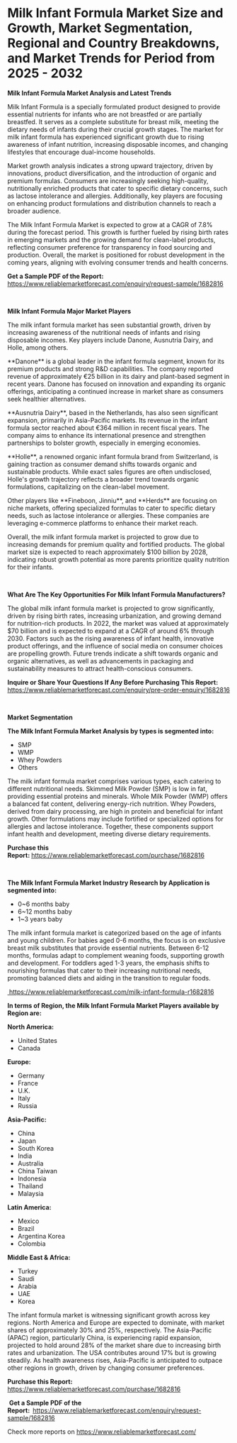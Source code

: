 <p><h1>Milk Infant Formula Market Size and Growth, Market Segmentation, Regional and Country Breakdowns, and Market Trends for Period from 2025 -  2032</h1></p><p><strong>Milk Infant Formula Market Analysis and Latest Trends</strong></p>
<p><p>Milk Infant Formula is a specially formulated product designed to provide essential nutrients for infants who are not breastfed or are partially breastfed. It serves as a complete substitute for breast milk, meeting the dietary needs of infants during their crucial growth stages. The market for milk infant formula has experienced significant growth due to rising awareness of infant nutrition, increasing disposable incomes, and changing lifestyles that encourage dual-income households.</p><p>Market growth analysis indicates a strong upward trajectory, driven by innovations, product diversification, and the introduction of organic and premium formulas. Consumers are increasingly seeking high-quality, nutritionally enriched products that cater to specific dietary concerns, such as lactose intolerance and allergies. Additionally, key players are focusing on enhancing product formulations and distribution channels to reach a broader audience.</p><p>The Milk Infant Formula Market is expected to grow at a CAGR of 7.8% during the forecast period. This growth is further fueled by rising birth rates in emerging markets and the growing demand for clean-label products, reflecting consumer preference for transparency in food sourcing and production. Overall, the market is positioned for robust development in the coming years, aligning with evolving consumer trends and health concerns.</p></p>
<p><strong>Get a Sample PDF of the Report:&nbsp;</strong> <a href="https://www.reliablemarketforecast.com/enquiry/request-sample/1682816?utm_campaign=3454&utm_medium=2&utm_source=Github&utm_content=ia&utm_term=07042025&utm_id=milk-infant-formula">https://www.reliablemarketforecast.com/enquiry/request-sample/1682816</a></p>
<p>&nbsp;</p>
<p><strong>Milk Infant Formula Major Market Players</strong></p>
<p><p>The milk infant formula market has seen substantial growth, driven by increasing awareness of the nutritional needs of infants and rising disposable incomes. Key players include Danone, Ausnutria Dairy, and Holle, among others.</p><p>**Danone** is a global leader in the infant formula segment, known for its premium products and strong R&D capabilities. The company reported revenue of approximately €25 billion in its dairy and plant-based segment in recent years. Danone has focused on innovation and expanding its organic offerings, anticipating a continued increase in market share as consumers seek healthier alternatives.</p><p>**Ausnutria Dairy**, based in the Netherlands, has also seen significant expansion, primarily in Asia-Pacific markets. Its revenue in the infant formula sector reached about €364 million in recent fiscal years. The company aims to enhance its international presence and strengthen partnerships to bolster growth, especially in emerging economies.</p><p>**Holle**, a renowned organic infant formula brand from Switzerland, is gaining traction as consumer demand shifts towards organic and sustainable products. While exact sales figures are often undisclosed, Holle's growth trajectory reflects a broader trend towards organic formulations, capitalizing on the clean-label movement.</p><p>Other players like **Fineboon, Jinniu**, and **Herds** are focusing on niche markets, offering specialized formulas to cater to specific dietary needs, such as lactose intolerance or allergies. These companies are leveraging e-commerce platforms to enhance their market reach.</p><p>Overall, the milk infant formula market is projected to grow due to increasing demands for premium quality and fortified products. The global market size is expected to reach approximately $100 billion by 2028, indicating robust growth potential as more parents prioritize quality nutrition for their infants.</p></p>
<p>&nbsp;</p>
<p><strong>What Are The Key Opportunities For Milk Infant Formula Manufacturers?</strong></p>
<p><p>The global milk infant formula market is projected to grow significantly, driven by rising birth rates, increasing urbanization, and growing demand for nutrition-rich products. In 2022, the market was valued at approximately $70 billion and is expected to expand at a CAGR of around 6% through 2030. Factors such as the rising awareness of infant health, innovative product offerings, and the influence of social media on consumer choices are propelling growth. Future trends indicate a shift towards organic and organic alternatives, as well as advancements in packaging and sustainability measures to attract health-conscious consumers.</p></p>
<p><strong>Inquire or Share Your Questions If Any Before Purchasing This Report:</strong> <a href="https://www.reliablemarketforecast.com/enquiry/pre-order-enquiry/1682816?utm_campaign=3454&utm_medium=2&utm_source=Github&utm_content=ia&utm_term=07042025&utm_id=milk-infant-formula">https://www.reliablemarketforecast.com/enquiry/pre-order-enquiry/1682816</a></p>
<p>&nbsp;</p>
<p><strong>Market Segmentation</strong></p>
<p><strong>The Milk Infant Formula Market Analysis by types is segmented into:</strong></p>
<p><ul><li>SMP</li><li>WMP</li><li>Whey Powders</li><li>Others</li></ul></p>
<p><p>The milk infant formula market comprises various types, each catering to different nutritional needs. Skimmed Milk Powder (SMP) is low in fat, providing essential proteins and minerals. Whole Milk Powder (WMP) offers a balanced fat content, delivering energy-rich nutrition. Whey Powders, derived from dairy processing, are high in protein and beneficial for infant growth. Other formulations may include fortified or specialized options for allergies and lactose intolerance. Together, these components support infant health and development, meeting diverse dietary requirements.</p></p>
<p><strong>Purchase this Report:&nbsp;</strong><a href="https://www.reliablemarketforecast.com/purchase/1682816?utm_campaign=3454&utm_medium=2&utm_source=Github&utm_content=ia&utm_term=07042025&utm_id=milk-infant-formula">https://www.reliablemarketforecast.com/purchase/1682816</a></p>
<p>&nbsp;</p>
<p><strong>The Milk Infant Formula Market Industry Research by Application is segmented into:</strong></p>
<p><ul><li>0~6 months baby</li><li>6~12 months baby</li><li>1~3 years baby</li></ul></p>
<p><p>The milk infant formula market is categorized based on the age of infants and young children. For babies aged 0-6 months, the focus is on exclusive breast milk substitutes that provide essential nutrients. Between 6-12 months, formulas adapt to complement weaning foods, supporting growth and development. For toddlers aged 1-3 years, the emphasis shifts to nourishing formulas that cater to their increasing nutritional needs, promoting balanced diets and aiding in the transition to regular foods.</p></p>
<p><a href="https://www.reliablemarketforecast.com/milk-infant-formula-r1682816?utm_campaign=3454&utm_medium=2&utm_source=Github&utm_content=ia&utm_term=07042025&utm_id=milk-infant-formula">&nbsp;https://www.reliablemarketforecast.com/milk-infant-formula-r1682816</a></p>
<p><strong>In terms of Region, the Milk Infant Formula Market Players available by Region are:</strong></p>
<p>
    <p> <strong> North America: </strong>
        <ul>
            <li>United States</li>
            <li>Canada</li>
        </ul>
        </p> 
    <p> <strong> Europe: </strong>
        <ul>
            <li>Germany</li>
            <li>France</li>
            <li>U.K.</li>
            <li>Italy</li>
            <li>Russia</li>
        </ul>
        </p> 
    <p> <strong> Asia-Pacific: </strong>
        <ul>
            <li>China</li>
            <li>Japan</li>
            <li>South Korea</li>
            <li>India</li>
            <li>Australia</li>
            <li>China Taiwan</li>
            <li>Indonesia</li>
            <li>Thailand</li>
            <li>Malaysia</li>
        </ul>
        </p> 
    <p> <strong> Latin America: </strong>
        <ul>
            <li>Mexico</li>
            <li>Brazil</li>
            <li>Argentina Korea</li>
            <li>Colombia</li>
        </ul>
        </p> 
    <p> <strong> Middle East & Africa: </strong>
        <ul>
            <li>Turkey</li>
            <li>Saudi</li>
            <li>Arabia</li>
            <li>UAE</li>
            <li>Korea</li>
        </ul>
    </p>
    </p>
<p><p>The infant formula market is witnessing significant growth across key regions. North America and Europe are expected to dominate, with market shares of approximately 30% and 25%, respectively. The Asia-Pacific (APAC) region, particularly China, is experiencing rapid expansion, projected to hold around 28% of the market share due to increasing birth rates and urbanization. The USA contributes around 17% but is growing steadily. As health awareness rises, Asia-Pacific is anticipated to outpace other regions in growth, driven by changing consumer preferences.</p></p>
<p><strong>Purchase this Report: </strong><a href="https://www.reliablemarketforecast.com/purchase/1682816?utm_campaign=3454&utm_medium=2&utm_source=Github&utm_content=ia&utm_term=07042025&utm_id=milk-infant-formula">https://www.reliablemarketforecast.com/purchase/1682816</a></p>
<p>&nbsp;<strong>Get a Sample PDF of the Report:&nbsp;&nbsp;</strong><a href="https://www.reliablemarketforecast.com/enquiry/request-sample/1682816?utm_campaign=3454&utm_medium=2&utm_source=Github&utm_content=ia&utm_term=07042025&utm_id=milk-infant-formula">https://www.reliablemarketforecast.com/enquiry/request-sample/1682816</a></p>
<p><strong></strong></p>
<p>Check more reports on <a href="https://www.reliablemarketforecast.com/?utm_campaign=3454&utm_medium=2&utm_source=Github&utm_content=ia&utm_term=07042025&utm_id=milk-infant-formula">https://www.reliablemarketforecast.com/</a></p>